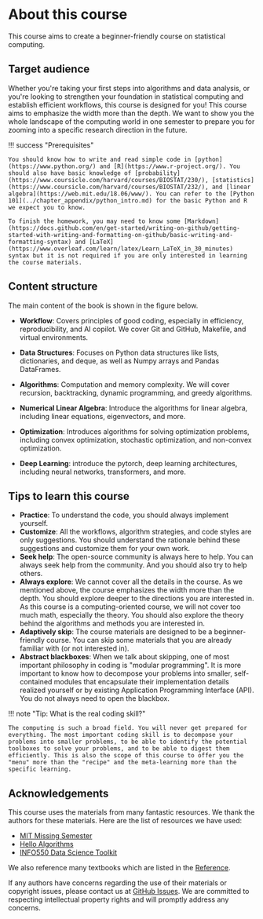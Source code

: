 # About this course

This course aims to create a beginner-friendly course on statistical computing.


## Target audience

Whether you're taking your first steps into algorithms and data analysis, or you're looking to strengthen your foundation in statistical computing and establish efficient workflows, this course is designed for you! This course aims to emphasize the width more than the depth. We want to show you the whole landscape of the computing world in one semester to prepare you for zooming into a specific research direction in the future. 

!!! success "Prerequisites"

    You should know how to write and read simple code in [python](https://www.python.org/) and [R](https://www.r-project.org/). You should also have basic knowledge of [probability](https://www.coursicle.com/harvard/courses/BIOSTAT/230/), [statistics](https://www.coursicle.com/harvard/courses/BIOSTAT/232/), and [linear algebra](https://web.mit.edu/18.06/www/). You can refer to the [Python 101](../chapter_appendix/python_intro.md) for the basic Python and R we expect you to know.

    To finish the homework, you may need to know some [Markdown](https://docs.github.com/en/get-started/writing-on-github/getting-started-with-writing-and-formatting-on-github/basic-writing-and-formatting-syntax) and [LaTeX](https://www.overleaf.com/learn/latex/Learn_LaTeX_in_30_minutes) syntax but it is not required if you are only interested in learning the course materials.

## Content structure

The main content of the book is shown in the figure below.

- **Workflow**: Covers principles of good coding, especially in efficiency, reproducibility, and AI copilot.  We cover Git and GitHub, Makefile, and virtual environments.

- **Data Structures**: Focuses on Python data structures like lists, dictionaries, and deque, as well as Numpy arrays and Pandas DataFrames. 

- **Algorithms**: Computation and memory complexity. We will cover recursion, backtracking, dynamic programming, and greedy algorithms.

- **Numerical Linear Algebra**: Introduce the algorithms for linear algebra, including linear equations, eigenvectors, and more.

- **Optimization**: Introduces algorithms for solving optimization problems, including convex optimization, stochastic optimization, and non-convex optimization.

- **Deep Learning**: introduce the pytorch, deep learning architectures, including neural networks, transformers, and more.

## Tips to learn this course


- **Practice**: To understand the code, you should always implement yourself.
- **Customize**: All the workflows, algorithm strategies, and code styles are only suggestions. You should understand the rationale behind these suggestions and customize them for your own work.
- **Seek help**: The open-source community is always here to help. You can always seek help from the community. And you should also try to help others.
- **Always explore**: We cannot cover all the details in the course. As we mentioned above, the course emphasizes the width more than the depth. You should explore deeper to the directions you are interested in. As this course is a computing-oriented course, we will not cover too much math, especially the theory. You should also explore the theory behind the algorithms and methods you are interested in.
- **Adaptively skip**: The course materials are designed to be a beginner-friendly course. You can skip some materials that you are already familiar with (or not interested in).
- **Abstract blackboxes**: When we talk about skipping, one of most important philosophy in coding is "modular programming". It is more important to know how to decompose your problems into smaller, self-contained modules that encapsulate their implementation details realized yourself or by existing  Application Programming Interface (API). You do not always need to open the blackbox.

!!! note "Tip: What is the real coding skill?"

    The computing is such a broad field. You will never get prepared for everything. The most important coding skill is to decompose your problems into smaller problems, to be able to identify the potential toolboxes to solve your problems, and to be able to digest them efficiently. This is also the scope of this course to offer you the "menu" more than the "recipe" and the meta-learning more than the specific learning.

## Acknowledgements

This course uses the materials from many fantastic resources. We thank the authors for these materials. Here are the list of resources we have used:

- [MIT Missing Semester](https://missing.csail.mit.edu/)
- [Hello Algorithms](https://www.hello-algo.com/en/chapter_hello_algo/)
- [INFO550 Data Science Toolkit](https://benkeser.github.io/info550/)

We also reference many textbooks which are listed in the [Reference](../chapter_reference/index.md).

If any authors have concerns regarding the use of their materials or copyright issues, please contact us at [GitHub Issues](https://github.com/junwei-lu/bst236/issues). We are committed to respecting intellectual property rights and will promptly address any concerns.
